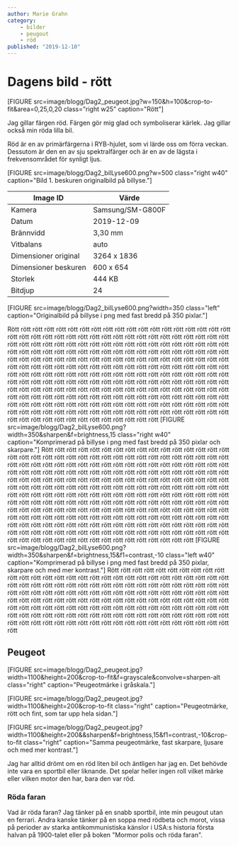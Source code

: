 ```yaml
---
author: Marie Grahn
category:
    - bilder
    - peugout
    - röd
published: "2019-12-10"
---
```

Dagens bild - rött
==================================

[FIGURE src=image/blogg/Dag2_peugeot.jpg?w=150&h=100&crop-to-fit&area=0,25,0,20 class="right w25" caption="Rött"]

Jag gillar färgen röd. Färgen gör mig glad och symboliserar kärlek. Jag gillar också min röda lilla bil.

<!--more-->

Röd är en av primärfärgerna i RYB-hjulet, som vi lärde oss om förra veckan. Dessutom är den en av sju spektralfärger och är en av de lägsta i frekvensområdet för synligt ljus.

[FIGURE src=image/blogg/Dag2_bilLyse600.png?w=500 class="right w40" caption="Bild 1. beskuren originalbild på billyse."]

| Image ID | Värde |
|----------|--------|
| Kamera | Samsung/SM-G800F |
| Datum | 2019-12-09 |
| Brännvidd | 3,30 mm |
| Vitbalans | auto |
| Dimensioner original | 3264 x 1836 |
| Dimensioner beskuren | 600 x 654 |
| Storlek | 444 KB |
| Bitdjup | 24 |  

[FIGURE src=image/blogg/Dag2_bilLyse600.png?width=350 class="left" caption="Originalbild på billyse i png med fast bredd på 350 pixlar."]  

Rött rött rött rött rött rött rött rött rött rött rött rött rött rött rött rött rött rött rött rött rött rött rött rött rött rött rött rött rött rött rött rött rött rött rött rött rött rött rött rött rött rött rött rött rött rött rött rött rött rött rött rött rött rött rött rött rött rött rött rött rött rött rött rött rött rött rött rött rött rött rött rött rött rött rött rött rött rött rött rött rött rött rött rött rött rött rött rött rött rött rött rött rött rött rött rött rött rött rött rött rött rött rött rött rött rött rött rött rött rött rött rött rött rött rött rött rött rött rött rött rött rött rött rött rött rött rött rött rött rött rött rött rött rött rött rött rött rött rött rött rött rött rött rött rött rött rött rött rött rött rött rött rött rött rött rött rött rött rött rött rött rött rött rött rött rött rött rött rött rött rött rött rött rött rött rött rött rött rött rött rött rött rött rött rött rött rött rött rött rött rött rött rött rött rött rött rött rött rött rött rött rött rött rött rött rött rött rött rött rött rött rött rött rött rött rött rött rött rött rött rött rött rött rött rött rött rött rött rött rött rött rött rött rött rött rött rött rött rött rött rött
[FIGURE src=image/blogg/Dag2_bilLyse600.png?width=350&sharpen&f=brightness,15 class="right w40" caption="Komprimerad på billyse i png med fast bredd på 350 pixlar och skarpare."]
Rött rött rött rött rött rött rött rött rött rött rött rött rött rött rött rött rött rött rött rött rött rött rött rött rött rött rött rött rött rött rött rött rött rött rött rött rött rött rött rött rött rött rött rött rött rött rött rött rött rött rött rött rött rött rött rött rött rött rött rött rött rött rött rött rött rött rött rött rött rött rött rött rött rött rött rött rött rött rött rött rött rött rött rött rött rött rött rött rött rött rött rött rött rött rött rött rött rött rött rött rött rött rött rött rött rött rött rött rött rött rött rött rött rött rött rött rött rött rött rött rött rött rött rött rött rött rött rött rött rött rött rött rött rött rött rött rött rött rött rött rött rött rött rött rött rött rött rött rött rött rött rött rött rött rött rött rött rött rött rött rött rött rött rött rött rött rött rött rött rött rött rött rött rött rött rött rött rött rött rött rött rött rött rött rött rött rött rött rött rött rött rött rött rött rött rött rött rött rött rött rött rött rött rött rött rött rött rött rött rött rött rött rött rött rött rött rött rött rött rött rött rött rött rött rött rött rött rött rött rött rött rött rött rött rött rött rött rött rött rött rött
[FIGURE src=image/blogg/Dag2_bilLyse600.png?width=350&sharpen&f=brightness,15&f1=contrast,-10 class="left w40" caption="Komprimerad på billyse i png med fast bredd på 350 pixlar, skarpare och med mer kontrast."]
Rött rött rött rött rött rött rött rött rött rött rött rött rött rött rött rött rött rött rött rött rött rött rött rött rött rött rött rött rött rött rött rött rött rött rött rött rött rött rött rött rött rött rött rött rött rött rött rött rött rött rött rött rött rött rött rött rött rött rött rött rött rött rött rött rött rött rött rött rött rött rött rött rött rött rött rött rött rött rött rött rött rött rött rött rött rött rött rött rött rött rött rött rött rött rött rött rött rött rött rött rött rött rött rött rött rött rött rött rött rött rött rött rött rött rött rött rött rött rött rött rött rött rött rött rött rött rött rött rött rött rött rött rött rött rött rött rött rött rött rött rött rött rött rött 

Peugeot
-----------------------------------

[FIGURE src=image/blogg/Dag2_peugeot.jpg?width=1100&height=200&crop-to-fit&f=grayscale&convolve=sharpen-alt class="right" caption="Peugeotmärke i gråskala."]

[FIGURE src=image/blogg/Dag2_peugeot.jpg?width=1100&height=200&crop-to-fit class="right" caption="Peugeotmärke, rött och fint, som tar upp hela sidan."]

[FIGURE src=image/blogg/Dag2_peugeot.jpg?width=1100&height=200&&sharpen&f=brightness,15&f1=contrast,-10&crop-to-fit class="right" caption="Samma peugeotmärke, fast skarpare, ljusare och med mer kontrast."]

Jag har alltid drömt om en röd liten bil och äntligen har jag en. Det behövde inte vara en sportbil eller liknande. Det spelar heller ingen roll vilket märke eller vilken motor den har, bara den var röd.



### Röda faran

Vad är röda faran? Jag tänker på en snabb sportbil, inte min peugout utan en ferrari. Andra kanske tänker på en soppa med rödbeta och morot, vissa på perioder av starka antikommunistiska känslor i USA:s historia första halvan på 1900-talet eller på boken "Mormor polis och röda faran".
